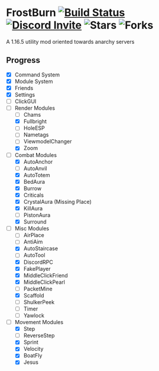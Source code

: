 # FrostBurn [![Build Status](https://www.travis-ci.com/evaan/FrostBurn.svg?branch=main)](https://www.travis-ci.com/evaan/FrostBurn) [![Discord Invite](https://img.shields.io/badge/Discord-XkpYgpfHtc-blue)](https://discord.gg/XkpYgpfHtc) ![Stars](https://img.shields.io/github/stars/evaan/FrostBurn) ![Forks](https://img.shields.io/github/forks/evaan/FrostBurn)
A 1.16.5 utility mod oriented towards anarchy servers
## Progress
  - [x] Command System
  - [x] Module System
  - [x] Friends
  - [x] Settings
  - [ ] ClickGUI
  - [ ] Render Modules
    - [ ] Chams
    - [x] Fullbright
    - [ ] HoleESP
    - [ ] Nametags
    - [ ] ViewmodelChanger
    - [x] Zoom
  - [ ] Combat Modules
    - [x] AutoAnchor
    - [ ] AutoAnvil
    - [x] AutoTotem
    - [x] BedAura
    - [x] Burrow
    - [x] Criticals 
    - [x] CrystalAura (Missing Place)
    - [x] KillAura
    - [ ] PistonAura
    - [x] Surround
  - [ ] Misc Modules
    - [ ] AirPlace
    - [ ] AntiAim
    - [x] AutoStaircase
    - [ ] AutoTool
    - [x] DiscordRPC
    - [x] FakePlayer
    - [x] MiddleClickFriend
    - [x] MiddleClickPearl
    - [ ] PacketMine
    - [x] Scaffold
    - [ ] ShulkerPeek
    - [ ] Timer
    - [ ] Yawlock
  - [ ] Movement Modules
    - [x] Step
    - [ ] ReverseStep
    - [x] Sprint
    - [x] Velocity
    - [x] BoatFly
    - [x] Jesus